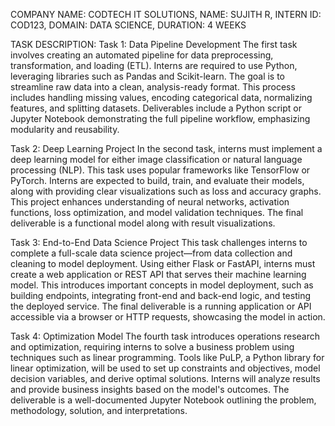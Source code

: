COMPANY NAME: CODTECH IT SOLUTIONS, NAME: SUJITH R, INTERN ID: COD123, DOMAIN: DATA SCIENCE, DURATION: 4 WEEKS 

TASK DESCRIPTION:
Task 1: Data Pipeline Development The first task involves creating an automated pipeline for data preprocessing, transformation, and loading (ETL). Interns are required to use Python, leveraging libraries such as Pandas and Scikit-learn. The goal is to streamline raw data into a clean, analysis-ready format. This process includes handling missing values, encoding categorical data, normalizing features, and splitting datasets. Deliverables include a Python script or Jupyter Notebook demonstrating the full pipeline workflow, emphasizing modularity and reusability.

Task 2: Deep Learning Project In the second task, interns must implement a deep learning model for either image classification or natural language processing (NLP). This task uses popular frameworks like TensorFlow or PyTorch. Interns are expected to build, train, and evaluate their models, along with providing clear visualizations such as loss and accuracy graphs. This project enhances understanding of neural networks, activation functions, loss optimization, and model validation techniques. The final deliverable is a functional model along with result visualizations.

Task 3: End-to-End Data Science Project This task challenges interns to complete a full-scale data science project—from data collection and cleaning to model deployment. Using either Flask or FastAPI, interns must create a web application or REST API that serves their machine learning model. This introduces important concepts in model deployment, such as building endpoints, integrating front-end and back-end logic, and testing the deployed service. The final deliverable is a running application or API accessible via a browser or HTTP requests, showcasing the model in action.

Task 4: Optimization Model The fourth task introduces operations research and optimization, requiring interns to solve a business problem using techniques such as linear programming. Tools like PuLP, a Python library for linear optimization, will be used to set up constraints and objectives, model decision variables, and derive optimal solutions. Interns will analyze results and provide business insights based on the model's outcomes. The deliverable is a well-documented Jupyter Notebook outlining the problem, methodology, solution, and interpretations.
